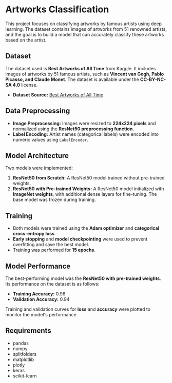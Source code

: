 # Artworks Classification

This project focuses on classifying artworks by famous artists using deep learning. The dataset contains images of artworks from 51 renowned artists, and the goal is to build a model that can accurately classify these artworks based on the artist.

## Dataset

The dataset used is **Best Artworks of All Time** from Kaggle. It includes images of artworks by 51 famous artists, such as **Vincent van Gogh, Pablo Picasso, and Claude Monet**. The dataset is available under the **CC-BY-NC-SA 4.0** license.

- **Dataset Source:** [Best Artworks of All Time](https://www.kaggle.com/datasets/ikarus777/best-artworks-of-all-time)

## Data Preprocessing

- **Image Preprocessing:** Images were resized to **224x224 pixels** and normalized using the **ResNet50 preprocessing function**.  
- **Label Encoding:** Artist names (categorical labels) were encoded into numeric values using `LabelEncoder`.  

## Model Architecture

Two models were implemented:

1. **ResNet50 from Scratch:** A ResNet50 model trained without pre-trained weights.  
2. **ResNet50 with Pre-trained Weights:** A ResNet50 model initialized with **ImageNet weights**, with additional dense layers for fine-tuning. The base model was frozen during training.  

## Training

- Both models were trained using the **Adam optimizer** and **categorical cross-entropy loss**.  
- **Early stopping** and **model checkpointing** were used to prevent overfitting and save the best model.  
- Training was performed for **15 epochs**.  

## Model Performance

The best-performing model was the **ResNet50 with pre-trained weights**. Its performance on the dataset is as follows:

- **Training Accuracy:** 0.96  
- **Validation Accuracy:** 0.94 

Training and validation curves for **loss** and **accuracy** were plotted to monitor the model's performance.

## Requirements

*   pandas
*   numpy
*   splitfolders
*   matplotlib
*   plotly
*   keras
*   scikit-learn
